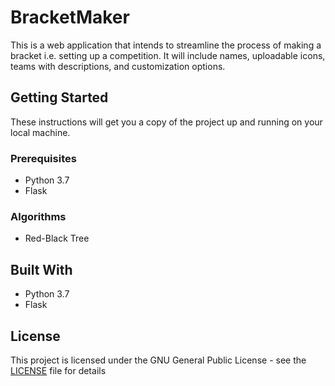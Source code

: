 # BracketMaker

This is a web application that intends to streamline the process of making a bracket i.e. setting up a competition. It will 
include names, uploadable icons, teams with descriptions, and customization options.

## Getting Started

These instructions will get you a copy of the project up and running on your local machine.

### Prerequisites

+ Python 3.7
+ Flask

### Algorithms

+ Red-Black Tree

## Built With

* Python 3.7
* Flask

## License

This project is licensed under the GNU General Public License - see the [LICENSE](LICENSE) file for details
